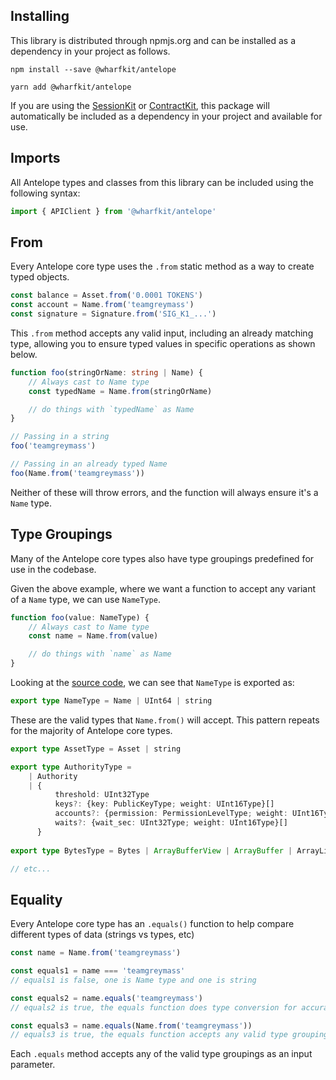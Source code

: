 ## Installing

This library is distributed through npmjs.org and can be installed as a dependency in your project as follows.

```
npm install --save @wharfkit/antelope
```

```
yarn add @wharfkit/antelope
```

If you are using the [SessionKit](#) or [ContractKit](#), this package will automatically be included as a dependency in your project and available for use.

## Imports

All Antelope types and classes from this library can be included using the following syntax:

```ts
import { APIClient } from '@wharfkit/antelope'
```

## From

Every Antelope core type uses the `.from` static method as a way to create typed objects.

```ts
const balance = Asset.from('0.0001 TOKENS')
const account = Name.from('teamgreymass')
const signature = Signature.from('SIG_K1_...')
```

This `.from` method accepts any valid input, including an already matching type, allowing you to ensure typed values in specific operations as shown below.

```ts
function foo(stringOrName: string | Name) {
    // Always cast to Name type
    const typedName = Name.from(stringOrName)

    // do things with `typedName` as Name
}

// Passing in a string
foo('teamgreymass')

// Passing in an already typed Name
foo(Name.from('teamgreymass'))
```

Neither of these will throw errors, and the function will always ensure it's a `Name` type.

## Type Groupings

Many of the Antelope core types also have type groupings predefined for use in the codebase.

Given the above example, where we want a function to accept any variant of a `Name` type, we can use `NameType`.

```ts
function foo(value: NameType) {
    // Always cast to Name type
    const name = Name.from(value)

    // do things with `name` as Name
}
```

Looking at the [source code](https://github.com/wharfkit/antelope/blob/070bfb3bfe4b5f50f031dc58eb18090806e06c07/src/chain/name.ts#L9), we can see that `NameType` is exported as:

```ts
export type NameType = Name | UInt64 | string
```

These are the valid types that `Name.from()` will accept. This pattern repeats for the majority of Antelope core types.

```ts
export type AssetType = Asset | string

export type AuthorityType =
    | Authority
    | {
          threshold: UInt32Type
          keys?: {key: PublicKeyType; weight: UInt16Type}[]
          accounts?: {permission: PermissionLevelType; weight: UInt16Type}[]
          waits?: {wait_sec: UInt32Type; weight: UInt16Type}[]
      }
    
export type BytesType = Bytes | ArrayBufferView | ArrayBuffer | ArrayLike<number> | string

// etc...
```

## Equality

Every Antelope core type has an `.equals()` function to help compare different types of data (strings vs types, etc)

```ts
const name = Name.from('teamgreymass')

const equals1 = name === 'teamgreymass' 
// equals1 is false, one is Name type and one is string

const equals2 = name.equals('teamgreymass') 
// equals2 is true, the equals function does type conversion for accurate comparision

const equals3 = name.equals(Name.from('teamgreymass')) 
// equals3 is true, the equals function accepts any valid type grouping
```

Each `.equals` method accepts any of the valid type groupings as an input parameter.
